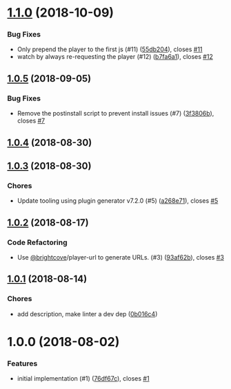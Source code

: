 <a name="1.1.0"></a>
# [1.1.0](https://github.com/brightcove/player-loader-webpack-plugin/compare/v1.0.5...v1.1.0) (2018-10-09)

### Bug Fixes

* Only prepend the player to the first js (#11) ([55db204](https://github.com/brightcove/player-loader-webpack-plugin/commit/55db204)), closes [#11](https://github.com/brightcove/player-loader-webpack-plugin/issues/11)
* watch by always re-requesting the player (#12) ([b7fa6a1](https://github.com/brightcove/player-loader-webpack-plugin/commit/b7fa6a1)), closes [#12](https://github.com/brightcove/player-loader-webpack-plugin/issues/12)

<a name="1.0.5"></a>
## [1.0.5](https://github.com/brightcove/player-loader-webpack-plugin/compare/v1.0.4...v1.0.5) (2018-09-05)

### Bug Fixes

* Remove the postinstall script to prevent install issues (#7) ([3f3806b](https://github.com/brightcove/player-loader-webpack-plugin/commit/3f3806b)), closes [#7](https://github.com/brightcove/player-loader-webpack-plugin/issues/7)

<a name="1.0.4"></a>
## [1.0.4](https://github.com/brightcove/player-loader-webpack-plugin/compare/v1.0.3...v1.0.4) (2018-08-30)

<a name="1.0.3"></a>
## [1.0.3](https://github.com/brightcove/player-loader-webpack-plugin/compare/v1.0.2...v1.0.3) (2018-08-30)

### Chores

* Update tooling using plugin generator v7.2.0 (#5) ([a268e71](https://github.com/brightcove/player-loader-webpack-plugin/commit/a268e71)), closes [#5](https://github.com/brightcove/player-loader-webpack-plugin/issues/5)

<a name="1.0.2"></a>
## [1.0.2](https://github.com/brightcove/player-loader-webpack-plugin/compare/v1.0.1...v1.0.2) (2018-08-17)

### Code Refactoring

* Use [@brightcove](https://github.com/brightcove)/player-url to generate URLs. (#3) ([93af62b](https://github.com/brightcove/player-loader-webpack-plugin/commit/93af62b)), closes [#3](https://github.com/brightcove/player-loader-webpack-plugin/issues/3)

<a name="1.0.1"></a>
## [1.0.1](https://github.com/brightcove/player-loader-webpack-plugin/compare/v1.0.0...v1.0.1) (2018-08-14)

### Chores

* add description, make linter a dev dep ([0b016c4](https://github.com/brightcove/player-loader-webpack-plugin/commit/0b016c4))

<a name="1.0.0"></a>
# 1.0.0 (2018-08-02)

### Features

* initial implementation (#1) ([76df67c](https://github.com/brightcove/player-loader-webpack-plugin/commit/76df67c)), closes [#1](https://github.com/brightcove/player-loader-webpack-plugin/issues/1)



